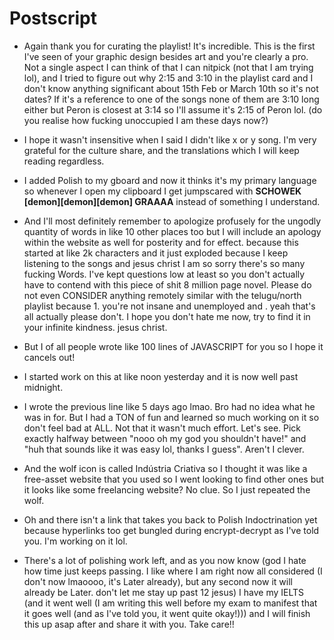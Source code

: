 # Postscript

- Again thank you for curating the playlist! It's incredible. This is the first I've seen of your graphic design besides art and you're clearly a pro. Not a single aspect I can think of that I can nitpick (not that I am trying lol), and I tried to figure out why 2:15 and 3:10 in the playlist card and I don't know anything significant about 15th Feb or March 10th so it's not dates? If it's a reference to one of the songs none of them are 3:10 long either but Peron is closest at 3:14 so I'll assume it's 2:15 of Peron lol. (do you realise how fucking unoccupied I am these days now?)

- I hope it wasn't insensitive when I said I didn't like x or y song. I'm very grateful for the culture share, and the translations which I will keep reading regardless.

- I added Polish to my gboard and now it thinks it's my primary language so whenever I open my clipboard I get jumpscared with **SCHOWEK [demon][demon][demon] GRAAAA** instead of something I understand.

- And I'll most definitely remember to apologize profusely for the ungodly quantity of words in like 10 other places too but I will include an apology within the website as well for posterity and for effect. because this started at like 2k characters and it just exploded because I keep listening to the songs and jesus christ I am so sorry there's so many fucking Words. I've kept questions low at least so you don't actually have to contend with this piece of shit 8 million page novel. Please do not even CONSIDER anything remotely similar with the telugu/north playlist because 1. you're not insane and unemployed and . yeah that's all actually please don't. I hope you don't hate me now, try to find it in your infinite kindness. jesus christ.

- But I of all people wrote like 100 lines of JAVASCRIPT for you so I hope it cancels out!

- I started work on this at like noon yesterday and it is now well past midnight. 

- I wrote the previous line like 5 days ago lmao. Bro had no idea what he was in for. But I had a TON of fun and learned so much working on it so don't feel bad at ALL. Not that it wasn't much effort. Let's see. Pick exactly halfway between "nooo oh my god you shouldn't have!" and "huh that sounds like it was easy lol, thanks I guess". Aren't I clever.

- And the wolf icon is called Indústria Criativa so I thought it was like a free-asset website that you used so I went looking to find other ones but it looks like some freelancing website? No clue. So I just repeated the wolf.

- Oh and there isn't a link that takes you back to Polish Indoctrination yet because hyperlinks too get bungled during encrypt-decrypt as I've told you. I'm working on it lol.

- There's a lot of polishing work left, and as you now know (god I hate how time just keeps passing. I like where I am right now all considered (I don't now lmaoooo, it's Later already), but any second now it will already be Later. don't let me stay up past 12 jesus) I have my IELTS (and it went well (I am writing this well before my exam to manifest that it goes well (and as I've told you, it went quite okay!))) and I will finish this up asap after and share it with you. Take care!!
